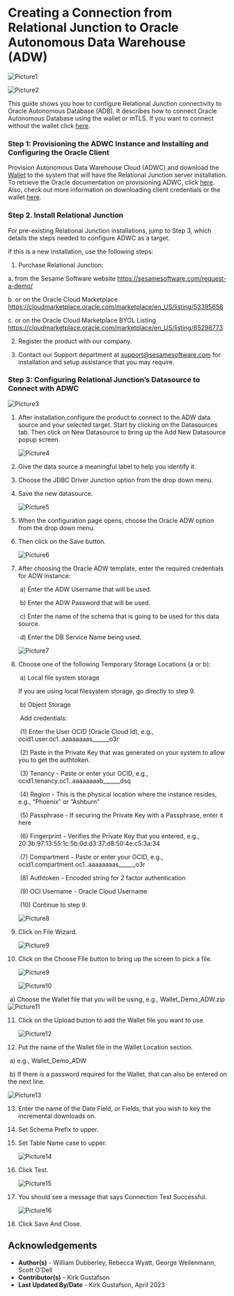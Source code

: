 # **Creating a Connection from Relational Junction to Oracle Autonomous Data Warehouse (ADW)**


![Picture1](./images/rj_pic1.png)

![Picture2](./images/rj_pic2.png)

This guide shows you how to configure Relational Junction connectivity to Oracle Autonomous Database (ADB). It describes how to connect Oracle Autonomous Database using the wallet or mTLS.  If you want to connect without the wallet click [here](https://oracle-samples.github.io/adb-connectors/common/tls-no-wallet/workshops/freetier/).

### **Step 1: Provisioning the ADWC Instance and Installing and Configuring the Oracle Client**

Provision Autonomous Data Warehouse Cloud (ADWC) and download the [Wallet](https://oracle-samples.github.io/adb-connectors/common/wallet/workshops/freetier/) to the system that will have the Relational Junction server installation. To retrieve the Oracle documentation on provisioning ADWC, click [here](https://docs.oracle.com/en/cloud/paas/autonomous-database/index.html). Also, check out more information on downloading client credentials or the wallet [here](https://docs.oracle.com/en/cloud/paas/autonomous-database/adbsa/connect-download-wallet.html#GUID-B06202D2-0597-41AA-9481-3B174F75D4B1).



### **Step 2. Install** Relational Junction

For pre-existing Relational Junction installations, jump to Step 3, which details the steps needed to configure ADWC as a target.

If this is a new installation, use the following steps:

1. Purchase Relational Junction:

  a. from the Sesame Software website https://sesamesoftware.com/request-a-demo/

  b. or on the Oracle Cloud Marketplace  https://cloudmarketplace.oracle.com/marketplace/en_US/listing/53395658

  c. or on the Oracle Cloud Marketplace BYOL Listing https://cloudmarketplace.oracle.com/marketplace/en_US/listing/65298773

2. Register the product with our company.

3. Contact our Support department at support@sesamesoftware.com  for installation and setup assistance that you may require.



### **Step 3: Configuring Relational Junction’s Datasource** **to Connect with ADWC**

![Picture3](./images/rj_pic3.png)

1. After installation,configure the product to connect to the ADW data source and your selected target. Start by clicking on the Datasources tab. Then click on New Datasource to bring up the Add New Datasource popup screen.

    ![Picture4](./images/rj_pic4.png)

2. Give the data source a meaningful label to help you identify it.
3. Choose the JDBC Driver Junction option from the drop down menu.
4. Save the new datasource.

    ![Picture5](./images/rj_pic5.png)

5. When the configuration page opens, choose the Oracle ADW option from the drop down menu.
6. Then click on the Save button.

    ![Picture6](./images/rj_pic6.png)

7. After choosing the Oracle ADW template, enter the required credentials for ADW instance:

    ​		a) Enter the ADW Username that will be used.

    ​		b) Enter the ADW Password that will be used.

    ​   c) Enter the name of the schema that is going to be used for this data source.

    ​		d) Enter the DB Service Name being used.

      ![Picture7](./images/rj_pic7.png)

8. Choose one of the following Temporary Storage Locations (a or b):

    ​		a) Local file system storage

      If you are using local filesystem storage, go directly to step 9.

    ​		b) Object Storage

    ​		Add credentials:

    ​						(1) Enter the User OCID (Oracle Cloud Id), e.g., ocid1.user.oc1..aaaaaaaas______o3r

    ​						(2)  Paste in the Private Key that was generated on your system to allow you to get the authtoken.

    ​						(3)  Tenancy - Paste or enter your OCID, e.g., ocid1.tenancy.oc1..aaaaaaaab______dsq

    ​						(4)  Region - This is the physical location where the instance resides, e.g., “Phoenix” or “Ashburn”

    ​						(5)  Passphrase - If securing the Private Key with a Passphrase, enter it here

    ​						(6)  Fingerprint - Verifies the Private Key that you entered, e.g., 20:3b:97:13:55:1c:5b:0d:d3:37:d8:50:4e:c5:3a:34

    ​						(7)  Compartment - Paste or enter your OCID, e.g., ocid1.compartment.oc1..aaaaaaaas______o3r

    ​						(8)  Authtoken - Encoded string for 2 factor authentication

    ​						(9)  OCI Username - Oracle Cloud Username

    ​						(10) Continue to step 9.

    ![Picture8](./images/rj_pic8.png)

9. Click on File Wizard.

    ![Picture9](./images/rj_pic9.png)

10. Click on the Choose File button to bring up the screen to pick a file.

    ![Picture9](./images/rj_pic9.png)

    ![Picture10](./images/rj_pic10.png)

​		a) Choose the Wallet file that you will be using, e.g., Wallet\_Demo\_ADW.zip
    ![Picture11](./images/rj_pic11.png)

11. Click on the Upload button to add the Wallet file you want to use.

    ![Picture12](./images/rj_pic12.png)

12. Put the name of the Wallet file in the Wallet Location section.

  ​		a) e.g., Wallet\_Demo\_ADW

  ​		b) If there is a password required for the Wallet, that can also be entered on the next line.

  ![Picture13](./images/rj_pic13.png)

13. Enter the name of the Date Field, or Fields, that you wish to key the incremental downloads on.

14. Set Schema Prefix to upper.

15. Set Table Name case to upper.

    ![Picture14](./images/rj_pic14.png)

16. Click Test.

    ![Picture15](./images/rj_pic15.png)

17. You should see a message that says Connection Test Successful.

    ![Picture16](./images/rj_pic16.png)

18. Click Save And Close.


## **Acknowledgements**

* **Author(s)** - William Dubberley, Rebecca Wyatt, George Weilenmann, Scott O’Dell
* **Contributor(s)** - Kirk Gustafson
* **Last Updated By/Date** - Kirk Gustafson, April 2023
